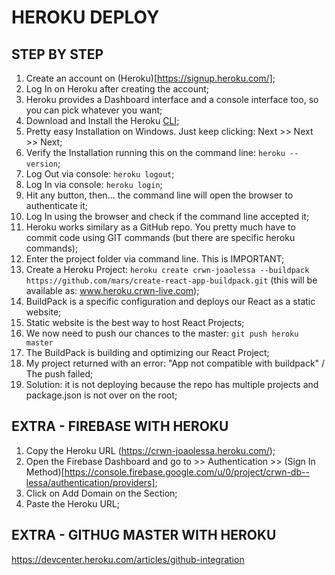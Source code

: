 # HEROKU DEPLOY

## STEP BY STEP
1. Create an account on (Heroku)[https://signup.heroku.com/];
2. Log In on Heroku after creating the account;
3. Heroku provides a Dashboard interface and a console interface too, so you can pick whatever you want;
4. Download and Install the Heroku [CLI](https://devcenter.heroku.com/articles/heroku-cli#download-and-install);
5. Pretty easy Installation on Windows. Just keep clicking: Next >> Next >> Next;
6. Verify the Installation running this on the command line: ``heroku --version``;
7. Log Out via console: ``heroku logout``;
8. Log In via console: ``heroku login``;
9. Hit any button, then... the command line will open the browser to authenticate it;
10. Log In using the browser and check if the command line accepted it;
11. Heroku works similary as a GitHub repo. You pretty much have to commit code using GIT commands (but there are specific heroku commands);
12. Enter the project folder via command line. This is IMPORTANT;
13. Create a Heroku Project: ``heroku create crwn-joaolessa --buildpack https://github.com/mars/create-react-app-buildpack.git`` (this will be available as: www.heroku.crwn-live.com);
14. BuildPack is a specific configuration and deploys our React as a static website;
15. Static website is the best way to host React Projects;
16. We now need to push our chances to the master: ``git push heroku master``
17. The BuildPack is building and optimizing our React Project;
18. My project returned with an error: "App not compatible with buildpack" / The push failed;
19. Solution: it is not deploying because the repo has multiple projects and package.json is not over on the root;

## EXTRA - FIREBASE WITH HEROKU
1. Copy the Heroku URL (https://crwn-joaolessa.heroku.com/);
2. Open the Firebase Dashboard and go to >> Authentication >> (Sign In Method)[https://console.firebase.google.com/u/0/project/crwn-db--lessa/authentication/providers];
3. Click on Add Domain on the Section;
4. Paste the Heroku URL;

## EXTRA - GITHUG MASTER WITH HEROKU
https://devcenter.heroku.com/articles/github-integration